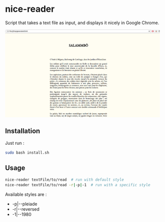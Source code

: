 # nice-reader

Script that takes a text file as input, and displays it nicely in Google Chrome.

<div align="center">
<img src="img/appscreen.png" alt="screen app" style="width: 600px;">
</div>

## Installation

Just run :

```bash
sudo bash install.sh
```

## Usage

```bash
nice-reader textFile/to/read  # run with default style
nice-reader textFile/to/read -r|-p|-1  # run with a specific style
```

Available styles are :  
- -p|--pleiade
- -r|--reversed
- -1|--1980
